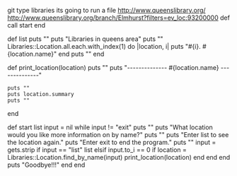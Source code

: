 git type libraries its going to run a file
http://www.queenslibrary.org/
http://www.queenslibrary.org/branch/Elmhurst?filters=ev_loc:93200000
def call
    start
  end

def list
    puts ""
    puts "Libraries in queens area"
    puts ""
    Libraries::Location.all.each.with_index(1) do |location, i|
      puts "#{i}. #{location.name}"
    end
    puts ""
  end

def print_location(location)
    puts ""
    puts "-------------- #{location.name} --------------"

    puts ""
    puts location.summary
    puts ""

  end

 def start
    list
    input = nil
    while input != "exit"
      puts ""
      puts "What location would you like more information on by name?"
      puts ""
      puts "Enter list to see the location again."
      puts "Enter exit to end the program."
      puts ""
      input = gets.strip
      if input == "list"
        list
      elsif input.to_i == 0
        if location = Libraries::Location.find_by_name(input)
          print_location(location)
        end
      end
    end
    puts "Goodbye!!!"
  end
end
